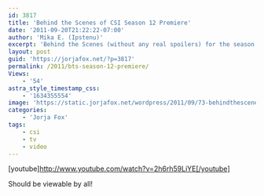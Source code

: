 ```yaml
---
id: 3817
title: 'Behind the Scenes of CSI Season 12 Premiere'
date: '2011-09-20T21:22:22-07:00'
author: 'Mika E. (Ipstenu)'
excerpt: 'Behind the Scenes (without any real spoilers) for the season premiere of CSI!'
layout: post
guid: 'https://jorjafox.net/?p=3817'
permalink: /2011/bts-season-12-premiere/
Views:
    - '54'
astra_style_timestamp_css:
    - '1634355554'
image: 'https://static.jorjafox.net/wordpress/2011/09/73-behindthescenes.png'
categories:
    - 'Jorja Fox'
tags:
    - csi
    - tv
    - video
---
```


[youtube]http://www.youtube.com/watch?v=2h6rh59LiYE[/youtube]

Should be viewable by all!
